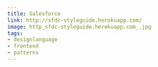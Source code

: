 ```yaml
---
title: Salesforce
link: http://sfdc-styleguide.herokuapp.com/
image: http_sfdc-styleguide.herokuapp.com_.jpg
tags:
- designlanguage
- frontend
- patterns
---
```

